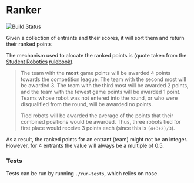 Ranker
======

[![Build Status](https://travis-ci.org/PeterJCLaw/ranker.png)](https://travis-ci.org/PeterJCLaw/ranker)

Given a collection of entrants and their scores,
 it will sort them and return their ranked points

The mechanism used to alocate the ranked points is (quote taken from the
[Student Robotics](https://www.studentrobotics.org)
[rulebook](https://www.studentrobotics.org/docs/rules)).

> The team with the **most** game points will be awarded 4 points towards the competition league.
> The team with the second most will be awarded 3.
> The team with the third most will be awarded 2 points, and the team with the fewest game points will be awarded 1 point.
> Teams whose robot was not entered into the round, or who were disqualified from the round, will be awarded no points.
>
> Tied robots will be awarded the average of the points that their combined positions would be awarded.
> Thus, three robots tied for first place would receive 3 points each (since this is `(4+3+2)/3`).

As a result, the ranked points for an entrant (team) might not be an integer.
However, for 4 entrants the value will always be a multiple of 0.5.

### Tests
Tests can be run by running `./run-tests`, which relies on nose.
